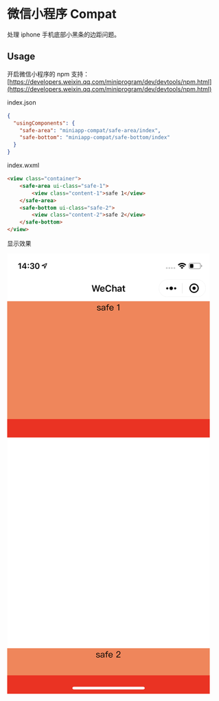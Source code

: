 # 微信小程序 Compat

处理 iphone 手机底部小黑条的边距问题。

## Usage

开启微信小程序的 npm 支持：
[https://developers.weixin.qq.com/miniprogram/dev/devtools/npm.html](https://developers.weixin.qq.com/miniprogram/dev/devtools/npm.html)


index.json

```json
{
  "usingComponents": {
    "safe-area": "miniapp-compat/safe-area/index",
    "safe-bottom": "miniapp-compat/safe-bottom/index"
  }
}
```

index.wxml

```html
<view class="container">
    <safe-area ui-class="safe-1">
        <view class="content-1">safe 1</view>
    </safe-area>
    <safe-bottom ui-class="safe-2">
        <view class="content-2">safe 2</view>
    </safe-bottom>
</view>
```

显示效果

![1.png](./assets/1.png)